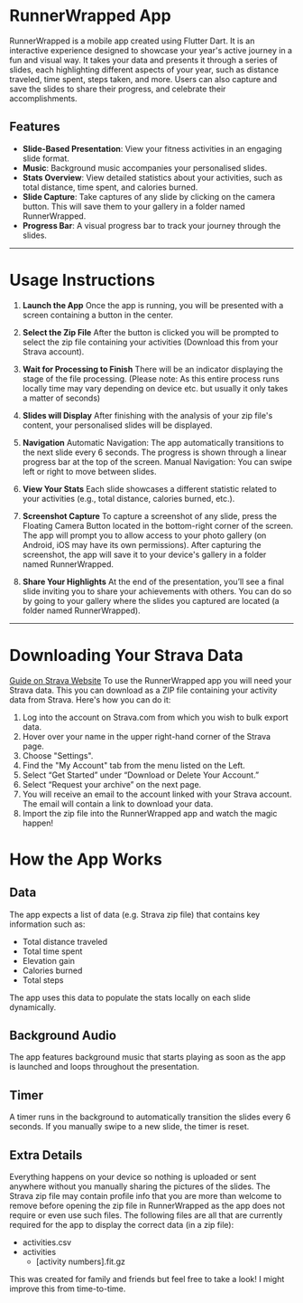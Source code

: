 # RunnerWrapped App

RunnerWrapped is a mobile app created using Flutter Dart. It is an interactive experience designed to showcase your year's active journey in a fun and visual way. It takes your data and presents it through a series of slides, each highlighting different aspects of your year, such as distance traveled, time spent, steps taken, and more. Users can also capture and save the slides to share their progress, and celebrate their accomplishments.

## Features

- **Slide-Based Presentation**: View your fitness activities in an engaging slide format.
- **Music**: Background music accompanies your personalised slides.
- **Stats Overview**: View detailed statistics about your activities, such as total distance, time spent, and calories burned.
- **Slide Capture**: Take captures of any slide by clicking on the camera button. This will save them to your gallery in a folder named RunnerWrapped.
- **Progress Bar**: A visual progress bar to track your journey through the slides.

---

# Usage Instructions
1. **Launch the App**
   Once the app is running, you will be presented with a screen containing a button in the center.

2. **Select the Zip File**
   After the button is clicked you will be prompted to select the zip file containing your activities (Download this from your Strava account).

3. **Wait for Processing to Finish**
   There will be an indicator displaying the stage of the file processing. (Please note: As this entire process runs locally time may vary depending on device etc. but usually it only takes a matter of seconds)

4. **Slides will Display**
   After finishing with the analysis of your zip file's content, your personalised slides will be displayed.

2. **Navigation**
   Automatic Navigation: The app automatically transitions to the next slide every 6 seconds. The progress is shown through a linear progress bar at the top of the screen.
   Manual Navigation: You can swipe left or right to move between slides.
3. **View Your Stats**
   Each slide showcases a different statistic related to your activities (e.g., total distance, calories burned, etc.).
4. **Screenshot Capture**
   To capture a screenshot of any slide, press the Floating Camera Button located in the bottom-right corner of the screen.
   The app will prompt you to allow access to your photo gallery (on Android, iOS may have its own permissions).
   After capturing the screenshot, the app will save it to your device's gallery in a folder named RunnerWrapped.
5. **Share Your Highlights**
   At the end of the presentation, you’ll see a final slide inviting you to share your achievements with others. You can do so by going to your gallery where the slides you captured are located (a folder named RunnerWrapped).

---

# Downloading Your Strava Data
[Guide on Strava Website](https://support.strava.com/hc/en-us/articles/216918437-Exporting-your-Data-and-Bulk-Export#h_01GG58HC4F1BGQ9PQZZVANN6WF)
To use the RunnerWrapped app you will need your Strava data. This you can download as a ZIP file containing your activity data from Strava. Here's how you can do it:


1. Log into the account on Strava.com from which you wish to bulk export data.
2. Hover over your name in the upper right-hand corner of the Strava page.
3. Choose "Settings".
4. Find the "My Account" tab from the menu listed on the Left.
5. Select “Get Started” under “Download or Delete Your Account.”
6. Select “Request your archive” on the next page.
7. You will receive an email to the account linked with your Strava account. The email will contain a link to download your data.
8. Import the zip file into the RunnerWrapped app and watch the magic happen!


# How the App Works
## Data
The app expects a list of data (e.g. Strava zip file) that contains key information such as:

- Total distance traveled
- Total time spent
- Elevation gain
- Calories burned
- Total steps

The app uses this data to populate the stats locally on each slide dynamically.

## Background Audio
The app features background music that starts playing as soon as the app is launched and loops throughout the presentation.

## Timer
A timer runs in the background to automatically transition the slides every 6 seconds. If you manually swipe to a new slide, the timer is reset.

## Extra Details
Everything happens on your device so nothing is uploaded or sent anywhere without you manually sharing the pictures of the slides.
The Strava zip file may contain profile info that you are more than welcome to remove before opening the zip file in RunnerWrapped as the app does not require or even use such files. The following files are all that are currently required for the app to display the correct data (in a zip file):
- activities.csv
- activities
  - \[activity numbers].fit.gz

This was created for family and friends but feel free to take a look! I might improve this from time-to-time.

